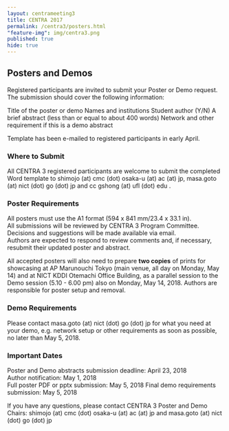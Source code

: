 ```yaml
---
layout: centrameeting3
title: CENTRA 2017
permalink: /centra3/posters.html
"feature-img": img/centra3.png
published: true
hide: true
---
```

## Posters and Demos

Registered participants are invited to submit your Poster or Demo request. The submission should cover the following information: 

Title of the poster or demo
Names and institutions
Student author (Y/N)
A brief abstract (less than or equal to about 400 words)
Network and other requirement if this is a demo abstract 

Template has been e-mailed to registered participants in early April.

### Where to Submit
All CENTRA 3 registered participants are welcome to submit the completed Word template to shimojo (at) cmc (dot) osaka-u (at) ac (at) jp, masa.goto (at) nict (dot) go (dot) jp and cc gshong (at) ufl (dot) edu .


### Poster Requirements

All posters must use the A1 format (594 x 841 mm/23.4 x 33.1 in).  
All submissions will be reviewed by CENTRA 3 Program Committee. Decisions and suggestions will be made available via email.  
Authors are expected to respond to review comments and, if necessary, resubmit their updated poster and abstract.  

All accepted posters will also need to prepare **two copies** of prints for showcasing at AP Marunouchi Tokyo (main venue, all day on Monday, May 14) and at NICT KDDI Otemachi Office Building, as a parallel session to the Demo session (5.10 - 6.00 pm) also on Monday, May 14, 2018. Authors are responsible for poster setup and removal. 


### Demo Requirements

Please contact masa.goto (at) nict (dot) go (dot) jp for what you need at your demo, e.g. network setup or other requirements as soon as possible, no later than May 5, 2018. 


### Important Dates
Poster and Demo abstracts submission deadline: April 23, 2018  
Author notification: May 1, 2018  
Full poster PDF or pptx submission: May 5, 2018 
Final demo requirements submission: May 5, 2018  


If you have any questions, please contact CENTRA 3 Poster and Demo Chairs: shimojo (at) cmc (dot) osaka-u (at) ac (at) jp and masa.goto (at) nict (dot) go (dot) jp 

